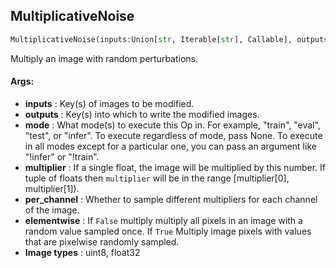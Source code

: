 ## MultiplicativeNoise
```python
MultiplicativeNoise(inputs:Union[str, Iterable[str], Callable], outputs:Union[str, Iterable[str]], mode:Union[NoneType, str, Iterable[str]]=None, multiplier:Union[float, Tuple[float, float]]=(0.9, 1.1), per_channel:bool=False, elementwise:bool=False)
```
Multiply an image with random perturbations.


#### Args:

* **inputs** :  Key(s) of images to be modified.
* **outputs** :  Key(s) into which to write the modified images.
* **mode** :  What mode(s) to execute this Op in. For example, "train", "eval", "test", or "infer". To execute        regardless of mode, pass None. To execute in all modes except for a particular one, you can pass an argument        like "!infer" or "!train".
* **multiplier** :  If a single float, the image will be multiplied by this number. If tuple of floats then `multiplier`        will be in the range [multiplier[0], multiplier[1]).
* **per_channel** :  Whether to sample different multipliers for each channel of the image.
* **elementwise** :  If `False` multiply multiply all pixels in an image with a random value sampled once.        If `True` Multiply image pixels with values that are pixelwise randomly sampled.
* **Image types** :     uint8, float32
